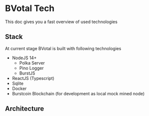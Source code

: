 # BVotal Tech

This doc gives you a fast overview of used technologies

## Stack

At current stage BVotal is built with following technologies

- NodeJS 14+
    - Polka Server 
    - Pino Logger 
    - BurstJS
- ReactJS (Typescript)
- Sqlite
- Docker
- Burstcoin Blockchain (for development as local mock mined node)


## Architecture

